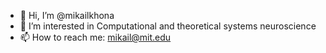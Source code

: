 - 👋 Hi, I’m @mikailkhona
- 👀 I’m interested in Computational and theoretical systems neuroscience
- 📫 How to reach me: mikail@mit.edu

<!---
mikailkhona/mikailkhona is a ✨ special ✨ repository because its `README.md` (this file) appears on your GitHub profile.
You can click the Preview link to take a look at your changes.
- 💞️ I’m looking to collaborate on ...
- 🌱 I’m currently learning multi-task learning, meta-learning
--->
